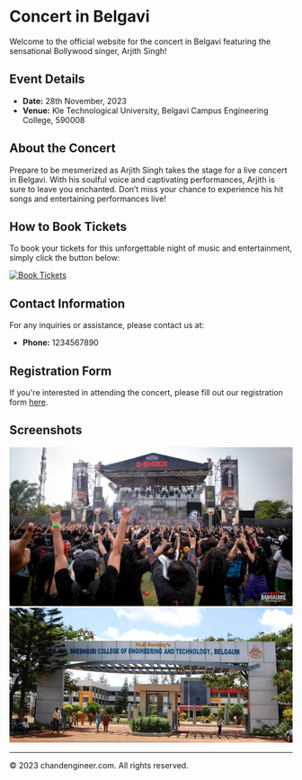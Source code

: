 # Concert in Belgavi

Welcome to the official website for the concert in Belgavi featuring the sensational Bollywood singer, Arjith Singh!

## Event Details

- **Date:** 28th November, 2023
- **Venue:** Kle Technological University, Belgavi Campus Engineering College, 590008

## About the Concert

Prepare to be mesmerized as Arjith Singh takes the stage for a live concert in Belgavi. With his soulful voice and captivating performances, Arjith is sure to leave you enchanted. Don’t miss your chance to experience his hit songs and entertaining performances live!

## How to Book Tickets

To book your tickets for this unforgettable night of music and entertainment, simply click the button below:

[![Book Tickets](https://img.shields.io/badge/Book%20Tickets-Click%20Here-brightgreen)](form.html)

## Contact Information

For any inquiries or assistance, please contact us at:

- **Phone:** 1234567890

## Registration Form

If you're interested in attending the concert, please fill out our registration form [here](form.html).

## Screenshots

![Concert Image](concert.jpg)
![Registration Form Image](clg.jpg)

---

© 2023 chandengineer.com. All rights reserved.
